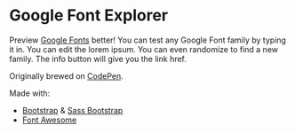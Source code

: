 Google Font Explorer
==================

Preview [Google Fonts](http://www.google.com/fonts) better! You can test any Google Font family by typing it in. You can edit the lorem ipsum. You can even randomize to find a new family. The info button will give you the link href.

Originally brewed on [CodePen](http://codepen.io/katydecorah/pen/vetCA).

Made with:

* [Bootstrap](http://twitter.github.com/bootstrap/) & [Sass Bootstrap](https://github.com/jlong/sass-bootstrap)
* [Font Awesome](http://fortawesome.github.io/Font-Awesome/)
